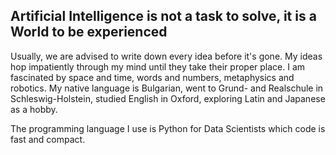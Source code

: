 ## Artificial Intelligence is not a task to solve, it is a World to be experienced
Usually, we are advised to write down every idea before it's gone. My ideas hop impatiently through my mind until they take their proper place. I am fascinated by space and time, words and numbers, metaphysics and robotics. My native language is Bulgarian, went to Grund- and Realschule in Schleswig-Holstein, studied English in Oxford, exploring Latin and Japanese as a hobby.

The programming language I use is Python for Data Scientists which code is fast and compact.
